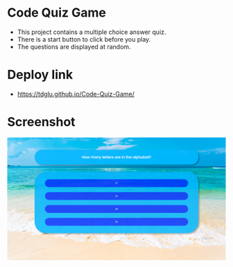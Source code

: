 # Code Quiz Game

- This project contains a multiple choice answer quiz.
- There is a start button to click before you play.
- The questions are displayed at random.

# Deploy link

- https://tdglu.github.io/Code-Quiz-Game/

# Screenshot

<img src="./Assets/imgs/Screenshot.png">
